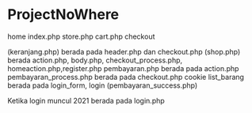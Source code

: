 # ProjectNoWhere
home index.php 
store.php
cart.php
checkout

(keranjang.php) berada pada header.php dan checkout.php
(shop.php) berada action.php, body.php, checkout_process.php, homeaction.php,register.php
pembayaran.php berada pada action.php
pembayaran_process.php berada pada checkout.php
cookie list_barang berada pada login_form, login
(pembayaran_success.php)

Ketika login muncul 2021 berada pada login.php 



